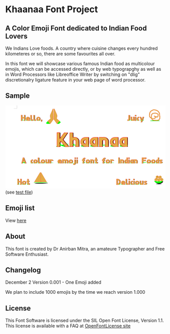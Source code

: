 # Khaanaa Font Project

## A Color Emoji Font dedicated to Indian Food Lovers 
We Indians Love foods. A country where cuisine changes every hundred kilometeres or so, there are some favourites all over.

In this font we will showcase various famous Indian food as multicolour emojis, which can be accessed directly, or by web typograpghy as well as in Word Processors like Libreoffice Writer by switching on "dlig" discretionalry ligature feature in your web page of word processor.

## Sample 
![Khaanaa font](public/images/khaanaa-font.png)
(see [test file](test.html))
## Emoji list 
View [here](public/codepoints.html) 

## About 
This font is created by Dr Anirban Mitra, an amateure Typographer and Free Software Enthusiast.

 
## Changelog
December 2 Version 0.001 - One Emoji added 

We plan to include 1000 emojis by the time we reach version 1.000 

## License

This Font Software is licensed under the SIL Open Font License, Version 1.1.
This license is available with a FAQ at [OpenFontLicense site](https://openfontlicense.org/)